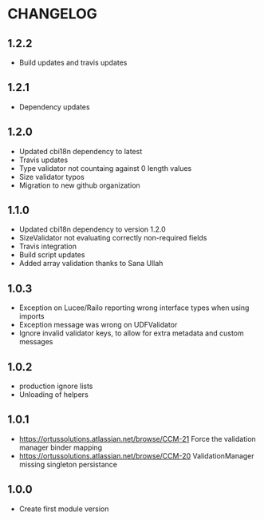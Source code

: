 CHANGELOG
=========

## 1.2.2 
* Build updates and travis updates

## 1.2.1
* Dependency updates

## 1.2.0
* Updated cbi18n dependency to latest
* Travis updates
* Type validator not countaing against 0 length values
* Size validator typos
* Migration to new github organization

## 1.1.0
* Updated cbi18n dependency to version 1.2.0
* SizeValidator not evaluating correctly non-required fields
* Travis integration
* Build script updates
* Added array validation thanks to Sana Ullah

## 1.0.3
* Exception on Lucee/Railo reporting wrong interface types when using imports
* Exception message was wrong on UDFValidator
* Ignore invalid validator keys, to allow for extra metadata and custom messages

## 1.0.2
* production ignore lists
* Unloading of helpers

## 1.0.1
* https://ortussolutions.atlassian.net/browse/CCM-21 Force the validation manager binder mapping
* https://ortussolutions.atlassian.net/browse/CCM-20 ValidationManager missing singleton persistance

## 1.0.0
* Create first module version
